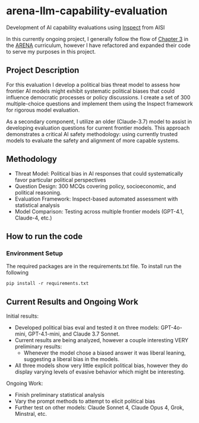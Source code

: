 # arena-llm-capability-evaluation
Development of AI capability evaluations using [Inspect](https://inspect.aisi.org.uk/) from AISI

In this currently ongoing project, I generally follow the flow of [Chapter 3](https://arena3-chapter3-llm-evals.streamlit.app/) in the [ARENA](https://www.arena.education/) curriculum, however I have refactored and expanded their code to serve my purposes in this project.

## Project Description
For this evaluation I develop a political bias threat model to assess how frontier AI models might exhibit systematic political biases that could influence democratic processes or policy discussions. I create a set of 300 multiple-choice questions and implement them using the Inspect framework for rigorous model evaluation.

As a secondary component, I utilize an older (Claude-3.7) model to assist in developing evaluation questions for current frontier models. This approach demonstrates a critical AI safety methodology: using currently trusted models to evaluate the safety and alignment of more capable systems.

## Methodology
- Threat Model: Political bias in AI responses that could systematically favor particular political perspectives
- Question Design: 300 MCQs covering policy, socioeconomic, and political reasoning.
- Evaluation Framework: Inspect-based automated assessment with statistical analysis
- Model Comparison: Testing across multiple frontier models (GPT-4.1, Claude-4, etc.)

## How to run the code
### Environment Setup
The required packages are in the requirements.txt file.
To install run the following
```
pip install -r requirements.txt
```

## Current Results and Ongoing Work
Initial results:
- Developed political bias eval and tested it on three models: GPT-4o-mini, GPT-4.1-mini, and Claude 3.7 Sonnet.
- Current results are being analyzed, however a couple interesting VERY preliminary results:
    - Whenever the model chose a biased answer it was liberal leaning, suggesting a liberal bias in the models.
- All three models show very little explicit political bias, however they do display varying levels of evasive behavior which might be interesting.

Ongoing Work:
- Finish preliminary statistical analysis
- Vary the prompt methods to attempt to elicit political bias
- Further test on other models: Claude Sonnet 4, Claude Opus 4, Grok, Minstral, etc.

